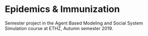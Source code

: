 # Epidemics &amp; Immunization

Semester project in the Agent Based Modeling and Social System Simulation course at ETHZ, Autumn semester 2019.
